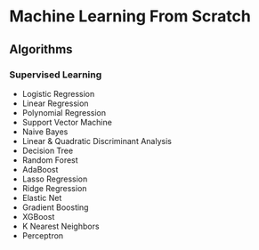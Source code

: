# Machine Learning From Scratch

## Algorithms
### Supervised Learning
- Logistic Regression
- Linear Regression
- Polynomial Regression
- Support Vector Machine
- Naive Bayes
- Linear & Quadratic Discriminant Analysis
- Decision Tree
- Random Forest
- AdaBoost
- Lasso Regression
- Ridge Regression
- Elastic Net
- Gradient Boosting
- XGBoost
- K Nearest Neighbors
- Perceptron
